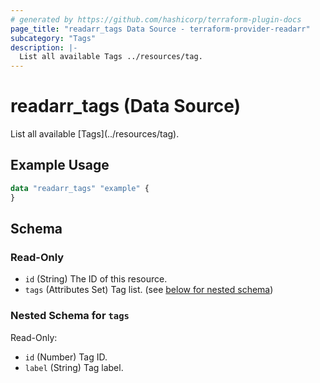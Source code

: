 ```yaml
---
# generated by https://github.com/hashicorp/terraform-plugin-docs
page_title: "readarr_tags Data Source - terraform-provider-readarr"
subcategory: "Tags"
description: |-
  List all available Tags ../resources/tag.
---
```


# readarr_tags (Data Source)

<!-- subcategory:Tags -->List all available [Tags](../resources/tag).

## Example Usage

```terraform
data "readarr_tags" "example" {
}
```

<!-- schema generated by tfplugindocs -->
## Schema

### Read-Only

- `id` (String) The ID of this resource.
- `tags` (Attributes Set) Tag list. (see [below for nested schema](#nestedatt--tags))

<a id="nestedatt--tags"></a>
### Nested Schema for `tags`

Read-Only:

- `id` (Number) Tag ID.
- `label` (String) Tag label.


